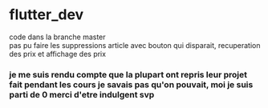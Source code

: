 # flutter_dev
code dans la branche master  
pas pu faire les suppressions article avec bouton qui disparait, recuperation des prix et affichage des prix  
<h3>je me suis rendu compte que la plupart ont repris leur projet fait pendant les cours je savais pas qu'on pouvait, moi je suis parti de 0 merci d'etre indulgent svp</h3>
